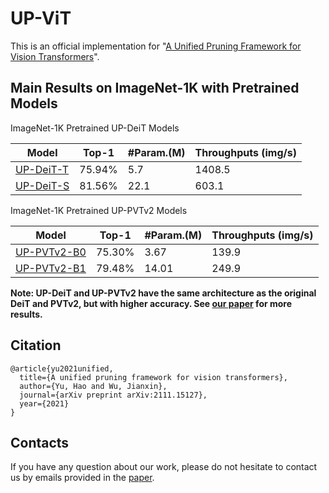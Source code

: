 # UP-ViT
This is an official implementation for "[A Unified Pruning Framework for Vision Transformers](https://arxiv.org/pdf/2111.15127.pdf)".


## Main Results on ImageNet-1K with Pretrained Models
ImageNet-1K Pretrained UP-DeiT Models

| Model  | Top-1 |  #Param.(M) |  Throughputs (img/s) |
| ------------- | ------------- |    ------------- |  ------------- | 
| [UP-DeiT-T](https://github.com/yuhao318/UP-ViT/releases/download/v1.0.0/UP_deit_tiny_patch16_224.pth)   | 75.94% | 5.7 |  1408.5 |
| [UP-DeiT-S](https://github.com/yuhao318/UP-ViT/releases/download/v1.0.0/UP_deit_small_patch16_224.pth)  | 81.56% | 	22.1 |  603.1 |

ImageNet-1K Pretrained UP-PVTv2 Models

| Model  | Top-1 |  #Param.(M) |  Throughputs (img/s) |
| ------------- | ------------- |    ------------- |  ------------- | 
| [UP-PVTv2-B0](https://github.com/yuhao318/UP-ViT/releases/download/v1.0.0/UP_pvt_v2_b0.pth)   | 75.30% | 3.67 |  139.9 |
| [UP-PVTv2-B1](https://github.com/yuhao318/UP-ViT/releases/download/v1.0.0/UP_pvt_v2_b1.pth)  | 79.48% | 	 14.01 |  249.9 |

**Note: UP-DeiT and UP-PVTv2 have the same architecture as the original DeiT and PVTv2, but with higher accuracy. See [our paper](https://arxiv.org/pdf/2111.15127.pdf) for more results.**


## Citation

```
@article{yu2021unified,
  title={A unified pruning framework for vision transformers},
  author={Yu, Hao and Wu, Jianxin},
  journal={arXiv preprint arXiv:2111.15127},
  year={2021}
}
```


## Contacts
If you have any question about our work, please do not hesitate to contact us by emails provided in the [paper](https://arxiv.org/pdf/2111.15127.pdf).

